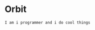 # Orbit

```
I am i programmer and i do cool things
```

<!---
NotPetrica/NotPetrica is a ✨ special ✨ repository because its `README.md` (this file) appears on your GitHub profile.
You can click the Preview link to take a look at your changes.
--->
